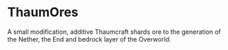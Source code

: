 # ThaumOres

A small modification, additive Thaumcraft shards ore to the generation of the Nether, the End and bedrock layer of the Overworld.
